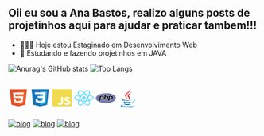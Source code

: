 ## Oii eu sou a Ana Bastos, realizo alguns posts de projetinhos aqui para ajudar e praticar tambem!!!

- 👩🏽‍💻 Hoje estou Estaginado em Desenvolvimento Web
- 📁 Estudando e fazendo projetinhos em JAVA

<div>
  
  ![Anurag's GitHub stats](https://github-readme-stats.vercel.app/api?username=Anabastoslps&show_icons=true&theme=radical)
![Top Langs](https://github-readme-stats.vercel.app/api/top-langs/?username=Anabastoslps&layout=compact&theme=radical)
</div>
    


  


<div style="display: inline_block"><br>
  <img align="center" alt="Ana-HTML" height="35" width="40" src="https://raw.githubusercontent.com/devicons/devicon/master/icons/html5/html5-original.svg">
  <img align="center" alt="Ana-CSS" height="35" width="40" src="https://raw.githubusercontent.com/devicons/devicon/master/icons/css3/css3-original.svg">
  <img align="center" alt="Ana-Js" height="35" width="40" src="https://raw.githubusercontent.com/devicons/devicon/master/icons/javascript/javascript-plain.svg">
    <img align="center" alt="Ana-React" height="35" width="40" src="https://raw.githubusercontent.com/devicons/devicon/master/icons/react/react-original.svg">
  <img align="center" alt="Ana-PHP" height="38" width="40" src="https://raw.githubusercontent.com/devicons/devicon/master/icons/php/php-original.svg">
   <img align="center" alt="Ana-java" height="40" width="40" src="https://raw.githubusercontent.com/devicons/devicon/master/icons/java/java-original.svg">
</div>

  
  ### 
[![blog](https://img.shields.io/badge/LinkedIn-0077B5?style=for-the-badge&logo=linkedin&logoColor=white)](https://www.linkedin.com/in/anabastoslps5/) [![blog](https://img.shields.io/badge/Gmail-D14836?style=for-the-badge&logo=gmail&logoColor=white)](https://mail.google.com/mail/u/0/?tab=rm&ogbl#inbox)
[![blog](https://img.shields.io/badge/WhatsApp-25D366?style=for-the-badge&logo=whatsapp&logoColor=white)](https://web.whatsapp.com/)  

